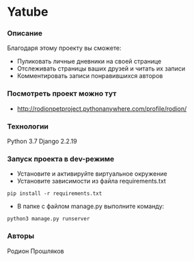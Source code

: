 # Yatube
### Описание
Благодаря этому проекту вы сможете:
- Пуликовать личные дневники на своей странице
- Отслеживать страницы ваших друзей и читать их записи
- Комментировать записи понравившихся авторов
### Посмотреть проект можно тут 
- http://rodionpetproject.pythonanywhere.com/profile/rodion/
### Технологии
Python 3.7
Django 2.2.19
### Запуск проекта в dev-режиме
- Установите и активируйте виртуальное окружение
- Установите зависимости из файла requirements.txt
```
pip install -r requirements.txt
``` 
- В папке с файлом manage.py выполните команду:
```
python3 manage.py runserver
```
### Авторы
Родион Прошляков
